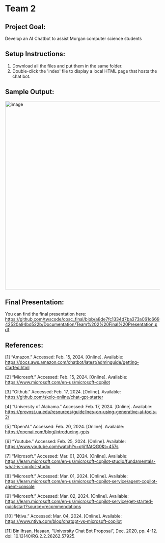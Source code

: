 # Team 2

## Project Goal:
Develop an AI Chatbot to assist Morgan computer science students

## Setup Instructions:
1) Download all the files and put them in the same folder.
2) Double-click the 'index' file to display a local HTML page that hosts the chat bot.

## Sample Output:
<img width="612" alt="image" src="https://github.com/twscode/cosc_final/assets/84195701/fcb155be-9c27-4962-9cf9-539d0318e057">


## Final Presentation:
You can find the final presentation here: https://github.com/twscode/cosc_final/blob/a8de7fc1334d7ba373a061c66942520a94bd522b/Documentation/Team%202%20Final%20Presentation.pdf

## References:

[1] “Amazon.” Accessed: Feb. 15, 2024. [Online]. Available:
https://docs.aws.amazon.com/chatbot/latest/adminguide/getting-started.html

[2] “Microsoft.” Accessed: Feb. 15, 2024. [Online]. Available: https://www.microsoft.com/en-us/microsoft-copilot

[3] “Github.” Accessed: Feb. 17, 2024. [Online]. Available: https://github.com/skolo-online/chat-gpt-starter

[4] “University of Alabama.” Accessed: Feb. 17, 2024. [Online]. Available: https://provost.ua.edu/resources/guidelines-on-using-generative-ai-tools-2/

[5] “OpenAI.” Accessed: Feb. 20, 2024. [Online]. Available: https://openai.com/blog/introducing-gpts

[6] “Youtube.” Accessed: Feb. 25, 2024. [Online]. Available: https://www.youtube.com/watch?v=otjj1fAtQG0&t=457s

[7] “Microsoft.” Accessed: Mar. 01, 2024. [Online]. Available: https://learn.microsoft.com/en-us/microsoft-copilot-studio/fundamentals-what-is-copilot-studio

[8] “Microsoft.” Accessed: Mar. 01, 2024. [Online]. Available: https://learn.microsoft.com/en-us/microsoft-copilot-service/agent-copilot-agent-console

[9] “Microsoft.” Accessed: Mar. 02, 2024. [Online]. Available: https://learn.microsoft.com/en-us/microsoft-copilot-service/get-started-quickstart?source=recommendations

[10] “Ntiva.” Accessed: Mar. 04, 2024. [Online]. Available: https://www.ntiva.com/blog/chatgpt-vs-microsoft-copilot

[11] Bin Ihsan, Hasaan, “University Chat Bot Proposal”, Dec. 2020, pp. 4-12. doi: 10.13140/RG.2.2.26262.57925.
